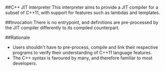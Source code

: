 ##C++ JIT Interpreter
This interpreter aims to provide a JIT compiler for a subset of C++11, with support for features such as
lambdas and templates.

##Invocation
There is no entrypoint, and definitions are pre-processed by the JIT compiler differently
to its compiled counterpart.

##Rationale
- Users shouldn't have to pre-process, compile and link their respective programs to verify their understanding
of C++11 language features.
- The C++ syntax is favoured by many, and therefore familiar to most developers.